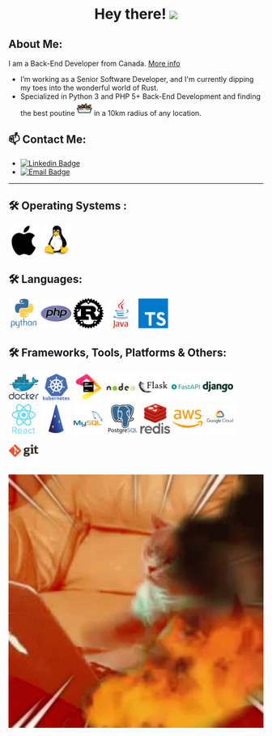 # <h1 align="center">Hey there! <img src="https://media.giphy.com/media/hvRJCLFzcasrR4ia7z/giphy.gif" width="40"></h1>


## About Me:

I am a Back-End Developer from Canada. [More info](https://costcofanboy.github.io/CostcoFanboy/)

- I’m working as a Senior Software Developer, and I'm currently dipping my toes into the wonderful world of Rust.
- Specialized in Python 3 and PHP 5+ Back-End Development and finding the best poutine <img src="public/poutine.png" width="30"> in a 10km radius of any location.


## 📫 Contact Me:
  - [![Linkedin Badge](https://img.shields.io/badge/MihaiDamaschin-0077B5?style=for-the-badge&logo=linkedin&logoColor=white)](https://www.linkedin.com/in/mihaidamaschin)  
  - [![Email Badge](https://img.shields.io/badge/mihaidamaschinwebdev@gmail.com-D14836?style=for-the-badge&logo=gmail&logoColor=white)](mailto:mihaidamaschinwebdev@gmail.com)

---

## 🛠 Operating Systems :
<p>
<img src="https://github.com/devicons/devicon/blob/master/icons/apple/apple-original.svg" title="MacOS" alt="MacOS" width="60" height="60"/>
<img src="https://github.com/devicons/devicon/blob/master/icons/linux/linux-original.svg" title="Linux" alt="Linux" width="60" height="60"/>
</p>

## 🛠 Languages:
<p>
<img src="https://github.com/devicons/devicon/blob/master/icons/python/python-original-wordmark.svg" title="Python" alt="Python" width="60" height="60"/>
<img src="https://github.com/devicons/devicon/blob/master/icons/php/php-original.svg" title="PHP" alt="PHP" width="60" height="60"/>
<img src="https://github.com/devicons/devicon/blob/master/icons/rust/rust-plain.svg" title="Rust" alt="Rust" width="60" height="60"/>
<img src="https://github.com/devicons/devicon/blob/master/icons/java/java-original-wordmark.svg" title="Java" alt="Python" width="60" height="60"/>
<img src="https://github.com/devicons/devicon/blob/master/icons/typescript/typescript-original.svg" title="Typescript" alt="Typescript" width="60" height="60"/>
</p>

## 🛠 Frameworks, Tools, Platforms & Others:
<p>
<img src="https://github.com/devicons/devicon/blob/master/icons/docker/docker-original-wordmark.svg" title="Docker" alt="Docker" width="60" height="60"/>
<img src="https://github.com/devicons/devicon/blob/master/icons/kubernetes/kubernetes-plain-wordmark.svg" title="Kubernetes" alt="Kubernetes" width="60" height="60"/>
<img src="https://github.com/devicons/devicon/blob/master/icons/jetbrains/jetbrains-original.svg" title="Jetbrains" alt="Jetbrains" width="60" height="60"/>
<img src="https://github.com/devicons/devicon/blob/master/icons/nodejs/nodejs-original-wordmark.svg" title="NodeJS" alt="NodeJS" width="60" height="60"/>
<img src="https://github.com/devicons/devicon/blob/master/icons/flask/flask-original-wordmark.svg" title="Flask" alt="Flask" width="60" height="60"/>
<img src="https://github.com/devicons/devicon/blob/master/icons/fastapi/fastapi-original-wordmark.svg" title="FastAPI" alt="FastAPI" width="60" height="60"/>
<img src="https://github.com/devicons/devicon/blob/master/icons/django/django-plain-wordmark.svg" title="Django" alt="Django" width="60" height="60"/>
<img src="https://github.com/devicons/devicon/blob/master/icons/react/react-original-wordmark.svg" title="React" alt="React" width="60" height="60"/>
<img src="https://github.com/devicons/devicon/blob/master/icons/dropwizard/dropwizard-original.svg" title="Drop Wizard" alt="Drop Wizard" width="60" height="60"/>
<img src="https://github.com/devicons/devicon/blob/master/icons/mysql/mysql-original-wordmark.svg" title="MySQL"  alt="MySQL" width="60" height="60"/>&nbsp;
<img src="https://github.com/devicons/devicon/blob/master/icons/postgresql/postgresql-original-wordmark.svg" title="Postgresql"  alt="MySQL" width="60" height="60"/>
<img src="https://github.com/devicons/devicon/blob/master/icons/redis/redis-original-wordmark.svg" title="Redis" alt="Redis" width="60" height="60"/>
<img src="https://github.com/devicons/devicon/blob/master/icons/amazonwebservices/amazonwebservices-plain-wordmark.svg" title="AWS" alt="AWS" width="60" height="60"/>
<img src="https://github.com/devicons/devicon/blob/master/icons/googlecloud/googlecloud-original-wordmark.svg" title="GCP" alt="GCP" width="60" height="60"/>
<img src="https://github.com/devicons/devicon/blob/master/icons/git/git-original-wordmark.svg" title="Git" width="60" height="60" alt="Git"/>
</p>

<p align="center"><img src="public/cat-typing-cat-typing-fire.gif" width="600" height="500"  /></p>